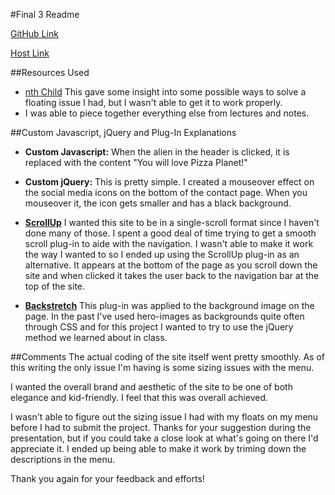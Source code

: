 
#Final 3 Readme

[GitHub Link](https://github.com/adibella/project_final3_dibella_andy
)

[Host Link](http://www.adibella.net/pizzaplanet/)

##Resources Used
*  [nth Child](https://developer.mozilla.org/en-US/docs/Web/CSS/:nth-child) This gave some insight into some possible ways to solve a floating issue I had, but I wasn't able to get it to work properly.
*  I was able to piece together everything else from lectures and notes.

##Custom Javascript, jQuery and Plug-In Explanations

* **Custom Javascript:** When the alien in the header is clicked, it is replaced with the content "You will love Pizza Planet!"

* **Custom jQuery:** This is pretty simple. I created a mouseover effect on the social media icons on the bottom of the contact page. When you mouseover it, the icon gets smaller and has a black background.

* **[ScrollUp](https://markgoodyear.com/2013/01/scrollup-jquery-plugin/)** I wanted this site to be in a single-scroll format since I haven't done many of those. I spent a good deal of time trying to get a smooth scroll plug-in to aide with the navigation. I wasn't able to make it work the way I wanted to so I ended up using the ScrollUp plug-in as an alternative. It appears at the bottom of the page as you scroll down the site and when clicked it takes the user back to the navigation bar at the top of the site.

* **[Backstretch](http://srobbin.com/jquery-plugins/backstretch/)** This plug-in was applied to the background image on the page. In the past I've used hero-images as backgrounds quite often through CSS and for this project I wanted to try to use the jQuery method we learned about in class.

##Comments
The actual coding of the site itself went pretty smoothly. As of this writing the only issue I'm having is some sizing issues with the menu.

I wanted the overall brand and aesthetic of the site to be one of both elegance and kid-friendly. I feel that this was overall achieved.

I wasn't able to figure out the sizing issue I had with my floats on my menu before I had to submit the project. Thanks for your suggestion during the presentation, but if you could take a close look at what's going on there I'd appreciate it. I ended up being able to make it work by triming down the descriptions in the menu.

Thank you again for your feedback and efforts!